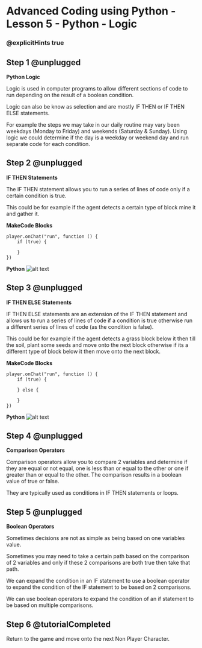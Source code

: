 # Advanced Coding using Python - Lesson 5 - Python - Logic

### @explicitHints true

## Step 1 @unplugged
**Python Logic**

Logic is used in computer programs to allow different sections of code to run depending on the result of a boolean condition.

Logic can also be know as selection and are mostly IF THEN or IF THEN ELSE statements.

For example the steps we may take in our daily routine may vary been weekdays (Monday to Friday) and weekends (Saturday & Sunday). Using logic we could determine if the day is a weekday or weekend day and run separate code for each condition.

## Step 2 @unplugged
**IF THEN Statements**

The IF THEN statement allows you to run a series of lines of code only if a certain condition is true.

This could be for example if the agent detects a certain type of block mine it and gather it.

**MakeCode Blocks**
```blocks 
player.onChat("run", function () {
    if (true) {
        
    }
})
```

**Python**
![alt text](https://advancedpython.codingcredentials.com/Lesson5/5/images/1.jpg?raw=true "Python")

## Step 3 @unplugged
**IF THEN ELSE Statements**

IF THEN ELSE statements are an extension of the IF THEN statement and allows us to run a series of lines of code if a condition is true otherwise run a different series of lines of code (as the condition is false).

This could be for example if the agent detects a grass block below it then till the soil, plant some seeds and move onto the next block otherwise if its a different type of block below it then move onto the next block.

**MakeCode Blocks**
```blocks 
player.onChat("run", function () {
    if (true) {
        
    } else {
    
    }
})
```

**Python**
![alt text](https://advancedpython.codingcredentials.com/Lesson5/5/images/2.jpg?raw=true "Python")

## Step 4 @unplugged
**Comparison Operators**

Comparison operators allow you to compare 2 variables and determine if they are equal or not equal, one is less than or equal to the other or one if greater than or equal to the other. The comparison results in a boolean value of true or false.

They are typically used as conditions in IF THEN statements or loops.

## Step 5 @unplugged
**Boolean Operators**

Sometimes decisions are not as simple as being based on one variables value.

Sometimes you may need to take a certain path based on the comparison of 2 variables and only if these 2 comparisons are both true then take that path.

We can expand the condition in an IF statement to use a boolean operator to expand the condition of the IF statement to be based on 2 comparisons.

We can use boolean operators to expand the condition of an if statement to be based on multiple comparisons.

## Step 6 @tutorialCompleted
Return to the game and move onto the next Non Player Character.